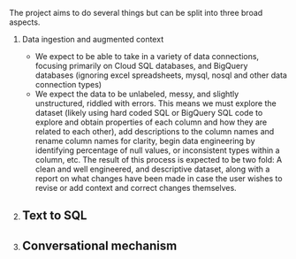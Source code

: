 The project aims to do several things but can be split into three broad aspects.

1. Data ingestion and augmented context
	- We expect to be able to take in a variety of data connections, focusing primarily on Cloud SQL databases, and BigQuery databases (ignoring excel spreadsheets, mysql, nosql and other data connection types)
	- We expect the data to be unlabeled, messy, and slightly unstructured, riddled with errors. This means we must explore the dataset (likely using hard coded SQL or BigQuery SQL code to explore and obtain properties of each column and how they are related to each other), add descriptions to the column names and rename column names for clarity, begin data engineering by identifying percentage of null values, or inconsistent types within a column, etc. The result of this process is expected to be two fold: A clean and well engineered, and descriptive dataset, along with a report on what changes have been made in case the user wishes to revise or add context and correct changes themselves.

2. Text to SQL
	- 

3. Conversational mechanism
	- 
